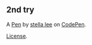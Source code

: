 2nd try
-------


A [Pen](https://codepen.io/stella_lee/pen/ZPjLVv) by [stella lee](https://codepen.io/stella_lee) on [CodePen](https://codepen.io).

[License](https://codepen.io/stella_lee/pen/ZPjLVv/license).